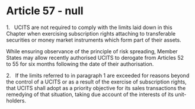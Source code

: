 # Article 57 - null


1.   UCITS are not required to comply with the limits laid down in this Chapter when exercising subscription rights attaching to transferable securities or money market instruments which form part of their assets.

While ensuring observance of the principle of risk spreading, Member States may allow recently authorised UCITS to derogate from Articles 52 to 55 for six months following the date of their authorisation.

2.   If the limits referred to in paragraph 1 are exceeded for reasons beyond the control of a UCITS or as a result of the exercise of subscription rights, that UCITS shall adopt as a priority objective for its sales transactions the remedying of that situation, taking due account of the interests of its unit-holders.
